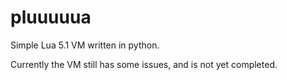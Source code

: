 # pluuuuua
Simple Lua 5.1 VM written in python.

Currently the VM still has some issues, and is not yet completed.

